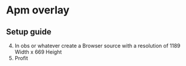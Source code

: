 # Apm overlay

## Setup guide ##
4. In obs or whatever create a Browser source with a resolution of 1189 Width x 669 Height 
6. Profit

